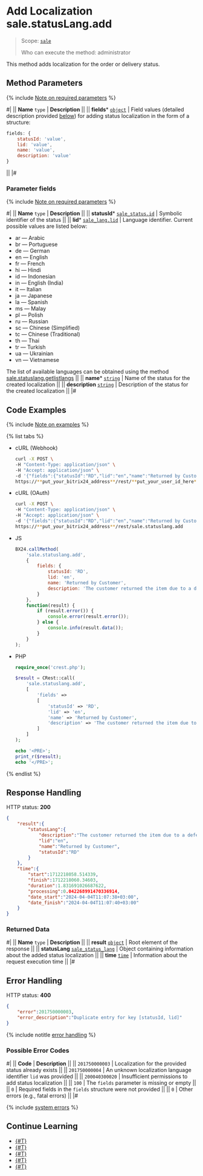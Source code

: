 # Add Localization sale.statusLang.add

> Scope: [`sale`](../../scopes/permissions.md)
>
> Who can execute the method: administrator

This method adds localization for the order or delivery status.

## Method Parameters

{% include [Note on required parameters](../../../_includes/required.md) %}

#|
|| **Name**
`type` | **Description** ||
|| **fields***
[`object`](../../data-types.md) | Field values (detailed description provided [below](#parameter-fields)) for adding status localization in the form of a structure:

```js
fields: {
    statusId: 'value',
    lid: 'value',
    name: 'value',
    description: 'value'
}
```

||
|#

### Parameter fields

{% include [Note on required parameters](../../../_includes/required.md) %}

#|
|| **Name**
`type` | **Description** ||
|| **statusId***
[`sale_status.id`](../data-types.md) | Symbolic identifier of the status ||
|| **lid***
[`sale_lang.lid`](../data-types.md) | Language identifier. Current possible values are listed below:

- ar — Arabic
- br — Portuguese
- de — German
- en — English
- fr — French
- hi — Hindi
- id — Indonesian
- in — English (India)
- it — Italian
- ja — Japanese
- la — Spanish
- ms — Malay
- pl — Polish
- ru — Russian
- sc — Chinese (Simplified)
- tc — Chinese (Traditional)
- th — Thai
- tr — Turkish
- ua — Ukrainian
- vn — Vietnamese

The list of available languages can be obtained using the method [sale.statuslang.getlistlangs](./sale-status-lang-get-list-langs.md)
||
|| **name***
[`string`](../../data-types.md) | Name of the status for the created localization ||
|| **description**
[`string`](../../data-types.md) | Description of the status for the created localization ||
|#

## Code Examples

{% include [Note on examples](../../../_includes/examples.md) %}

{% list tabs %}

- cURL (Webhook)

    ```bash
    curl -X POST \
    -H "Content-Type: application/json" \
    -H "Accept: application/json" \
    -d '{"fields":{"statusId":"RD","lid":"en","name":"Returned by Customer","description":"The customer returned the item due to a defect"}}' \
    https://**put_your_bitrix24_address**/rest/**put_your_user_id_here**/**put_your_webhook_here**/sale.statuslang.add
    ```

- cURL (OAuth)

    ```bash
    curl -X POST \
    -H "Content-Type: application/json" \
    -H "Accept: application/json" \
    -d '{"fields":{"statusId":"RD","lid":"en","name":"Returned by Customer","description":"The customer returned the item due to a defect"},"auth":"**put_access_token_here**"}' \
    https://**put_your_bitrix24_address**/rest/sale.statuslang.add
    ```

- JS

    ```js
    BX24.callMethod(
        'sale.statuslang.add',
        {
            fields: {
                statusId: 'RD',
                lid: 'en',
                name: 'Returned by Customer',
                description: 'The customer returned the item due to a defect'
            }
        },
        function(result) {
            if (result.error()) {
                console.error(result.error());
            } else {
                console.info(result.data());
            }
        }
    );
    ```

- PHP

    ```php
    require_once('crest.php');

    $result = CRest::call(
        'sale.statuslang.add',
        [
            'fields' =>
            [
                'statusId' => 'RD',
                'lid' => 'en',
                'name' => 'Returned by Customer',
                'description' => 'The customer returned the item due to a defect'
            ]
        ]
    );

    echo '<PRE>';
    print_r($result);
    echo '</PRE>';
    ```

{% endlist %}

## Response Handling

HTTP status: **200**

```json
{
    "result":{
        "statusLang":{
            "description":"The customer returned the item due to a defect",
            "lid":"en",
            "name":"Returned by Customer",
            "statusId":"RD"
        }
    },
    "time":{
        "start":1712218058.514339,
        "finish":1712218060.34603,
        "duration":1.831691026687622,
        "processing":0.042268991470336914,
        "date_start":"2024-04-04T11:07:38+03:00",
        "date_finish":"2024-04-04T11:07:40+03:00"
    }
}
```

### Returned Data

#|
|| **Name**
`type` | **Description** ||
|| **result**
[`object`](../../data-types.md) | Root element of the response ||
|| **statusLang**
[`sale_status_lang`](../data-types.md) | Object containing information about the added status localization ||
|| **time**
[`time`](../../data-types.md) | Information about the request execution time ||
|#

## Error Handling

HTTP status: **400**

```json
{
    "error":201750000003,
    "error_description":"Duplicate entry for key [statusId, lid]"
}
```

{% include notitle [error handling](../../../_includes/error-info.md) %}

### Possible Error Codes

#|
|| **Code** | **Description** ||
|| `201750000003` | Localization for the provided status already exists ||
|| `201750000004` | An unknown localization language identifier `lid` was provided ||
|| `200040300020` | Insufficient permissions to add status localization ||
|| `100` | The `fields` parameter is missing or empty ||
|| `0` | Required fields in the `fields` structure were not provided ||
|| `0` | Other errors (e.g., fatal errors) ||
|#

{% include [system errors](../../../_includes/system-errors.md) %}

## Continue Learning 

- [{#T}](./index.md)
- [{#T}](./sale-status-lang-get-list-langs.md)
- [{#T}](./sale-status-lang-list.md)
- [{#T}](./sale-status-lang-delete-by-filter.md)
- [{#T}](./sale-status-lang-get-fields.md)